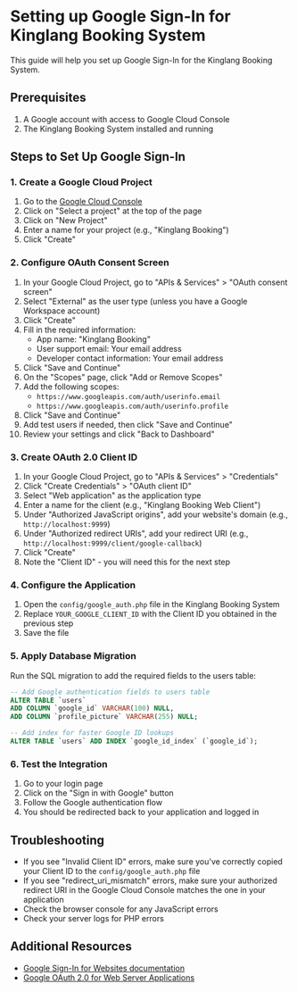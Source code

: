 # Setting up Google Sign-In for Kinglang Booking System

This guide will help you set up Google Sign-In for the Kinglang Booking System.

## Prerequisites

1. A Google account with access to Google Cloud Console
2. The Kinglang Booking System installed and running

## Steps to Set Up Google Sign-In

### 1. Create a Google Cloud Project

1. Go to the [Google Cloud Console](https://console.cloud.google.com/)
2. Click on "Select a project" at the top of the page
3. Click on "New Project"
4. Enter a name for your project (e.g., "Kinglang Booking")
5. Click "Create"

### 2. Configure OAuth Consent Screen

1. In your Google Cloud Project, go to "APIs & Services" > "OAuth consent screen"
2. Select "External" as the user type (unless you have a Google Workspace account)
3. Click "Create"
4. Fill in the required information:
   - App name: "Kinglang Booking"
   - User support email: Your email address
   - Developer contact information: Your email address
5. Click "Save and Continue"
6. On the "Scopes" page, click "Add or Remove Scopes"
7. Add the following scopes:
   - `https://www.googleapis.com/auth/userinfo.email`
   - `https://www.googleapis.com/auth/userinfo.profile`
8. Click "Save and Continue"
9. Add test users if needed, then click "Save and Continue"
10. Review your settings and click "Back to Dashboard"

### 3. Create OAuth 2.0 Client ID

1. In your Google Cloud Project, go to "APIs & Services" > "Credentials"
2. Click "Create Credentials" > "OAuth client ID"
3. Select "Web application" as the application type
4. Enter a name for the client (e.g., "Kinglang Booking Web Client")
5. Under "Authorized JavaScript origins", add your website's domain (e.g., `http://localhost:9999`)
6. Under "Authorized redirect URIs", add your redirect URI (e.g., `http://localhost:9999/client/google-callback`)
7. Click "Create"
8. Note the "Client ID" - you will need this for the next step

### 4. Configure the Application

1. Open the `config/google_auth.php` file in the Kinglang Booking System
2. Replace `YOUR_GOOGLE_CLIENT_ID` with the Client ID you obtained in the previous step
3. Save the file

### 5. Apply Database Migration

Run the SQL migration to add the required fields to the users table:

```sql
-- Add Google authentication fields to users table
ALTER TABLE `users` 
ADD COLUMN `google_id` VARCHAR(100) NULL,
ADD COLUMN `profile_picture` VARCHAR(255) NULL;

-- Add index for faster Google ID lookups
ALTER TABLE `users` ADD INDEX `google_id_index` (`google_id`);
```

### 6. Test the Integration

1. Go to your login page
2. Click on the "Sign in with Google" button
3. Follow the Google authentication flow
4. You should be redirected back to your application and logged in

## Troubleshooting

- If you see "Invalid Client ID" errors, make sure you've correctly copied your Client ID to the `config/google_auth.php` file
- If you see "redirect_uri_mismatch" errors, make sure your authorized redirect URI in the Google Cloud Console matches the one in your application
- Check the browser console for any JavaScript errors
- Check your server logs for PHP errors

## Additional Resources

- [Google Sign-In for Websites documentation](https://developers.google.com/identity/gsi/web)
- [Google OAuth 2.0 for Web Server Applications](https://developers.google.com/identity/protocols/oauth2/web-server) 